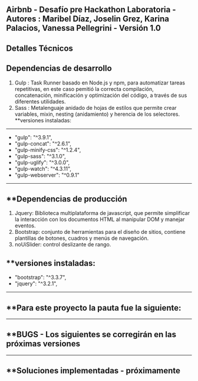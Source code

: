 Airbnb - Desafío pre Hackathon Laboratoria - Autores : Maribel Díaz, Joselin Grez, Karina Palacios, Vanessa Pellegrini - Versión 1.0
------------------------------------------------------------------------------------------------------
**Detalles Técnicos**
-----------------------------
**Dependencias de desarrollo**
-----------------------------
  1. Gulp : Task Runner basado en Node.js y npm, para automatizar tareas repetitivas, en este caso pemitió la correcta compilación,
  concatenación, minificación y optimización del código, a través de sus diferentes utilidades.
  2. Sass : Metalenguaje anidado de hojas de estilos que permite crear variables, mixin, nesting (anidamiento) y herencia de los selectores.
 **versiones instaladas:
 ------------------------
   - "gulp": "^3.9.1",
   - "gulp-concat": "^2.6.1",
   - "gulp-minify-css": "^1.2.4",
   - "gulp-sass": "^3.1.0",
   - "gulp-uglify": "^3.0.0",
   - "gulp-watch": "^4.3.11",
   - "gulp-webserver": "^0.9.1"
-------------------------------------------------------------------
 **Dependencias de producción
-------------------------------------------------------------------
  1. Jquery: Biblioteca multiplataforma de javascript, que permite simplificar la interacción con los documentos HTML al manipular DOM y
  manejar eventos.
  2. Bootstrap: conjunto de herramientas para el diseño de sitios, contiene plantillas de botones, cuadros y menús de navegación.
  3. noUiSlider: control deslizante de rango.
  
**versiones instaladas:
-------------------------
- "bootstrap": "^3.3.7",
-  "jquery": "^3.2.1",
-------------------------------------------------------------------
**Para este proyecto la pauta fue la siguiente:
-------------------------------------------------------------------

--------------------------------------------------------------------
**BUGS - Los siguientes se corregirán en las próximas versiones
--------------------------------------------------------------------

---------------------------------------------------------------------
**Soluciones implementadas - próximamente
---------------------------------------------------------------------
